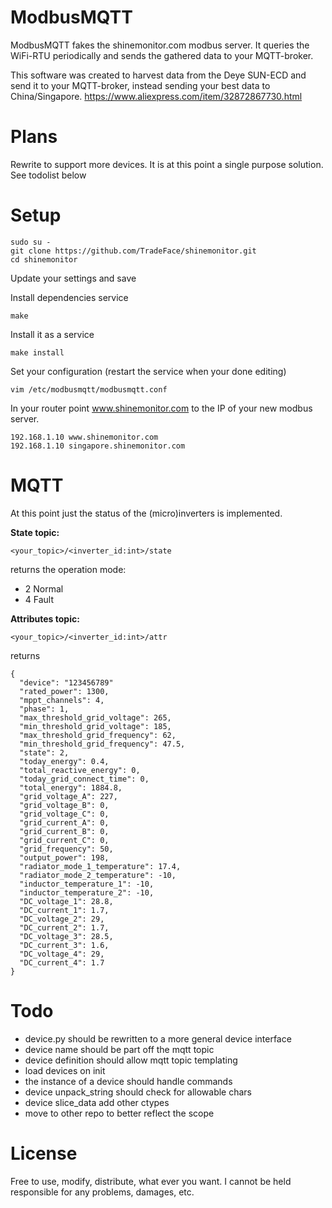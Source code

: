 ModbusMQTT
=====================

ModbusMQTT fakes the shinemonitor.com modbus server. It queries the WiFi-RTU periodically and sends the gathered data to your MQTT-broker.

This software was created to harvest data from the Deye SUN-ECD and send it to your MQTT-broker, instead sending your best data to China/Singapore. https://www.aliexpress.com/item/32872867730.html 

# Plans
Rewrite to support more devices. It is at this point a single purpose solution. See todolist below 

# Setup

```
sudo su -
git clone https://github.com/TradeFace/shinemonitor.git
cd shinemonitor
```
Update your settings and save

Install dependencies service
```
make
```
Install it as a service
```
make install
```
Set your configuration (restart the service when your done editing)
```
vim /etc/modbusmqtt/modbusmqtt.conf
```


In your router point www.shinemonitor.com to the IP of your new modbus server.
```
192.168.1.10 www.shinemonitor.com
192.168.1.10 singapore.shinemonitor.com
```

# MQTT
At this point just the status of the (micro)inverters is implemented. 

__State topic:__
```
<your_topic>/<inverter_id:int>/state
```
returns the operation mode: 
- 2 Normal 
- 4 Fault

__Attributes topic:__
```
<your_topic>/<inverter_id:int>/attr
```
returns
```
{
  "device": "123456789"
  "rated_power": 1300,
  "mppt_channels": 4,
  "phase": 1,
  "max_threshold_grid_voltage": 265,
  "min_threshold_grid_voltage": 185,
  "max_threshold_grid_frequency": 62,
  "min_threshold_grid_frequency": 47.5,
  "state": 2,
  "today_energy": 0.4,
  "total_reactive_energy": 0,
  "today_grid_connect_time": 0,
  "total_energy": 1884.8,
  "grid_voltage_A": 227,
  "grid_voltage_B": 0,
  "grid_voltage_C": 0,
  "grid_current_A": 0,
  "grid_current_B": 0,
  "grid_current_C": 0,
  "grid_frequency": 50,
  "output_power": 198,
  "radiator_mode_1_temperature": 17.4,
  "radiator_mode_2_temperature": -10,
  "inductor_temperature_1": -10,
  "inductor_temperature_2": -10,
  "DC_voltage_1": 28.8,
  "DC_current_1": 1.7,
  "DC_voltage_2": 29,
  "DC_current_2": 1.7,
  "DC_voltage_3": 28.5,
  "DC_current_3": 1.6,
  "DC_voltage_4": 29,
  "DC_current_4": 1.7
}
```

# Todo
- device.py should be rewritten to a more general device interface
- device name should be part off the mqtt topic 
- device definition should allow mqtt topic templating
- load devices on init
- the instance of a device should handle commands
- device unpack_string should check for allowable chars
- device slice_data add other ctypes
- move to other repo to better reflect the scope

# License 
Free to use, modify, distribute, what ever you want. I cannot be held responsible for any problems, damages, etc. 

